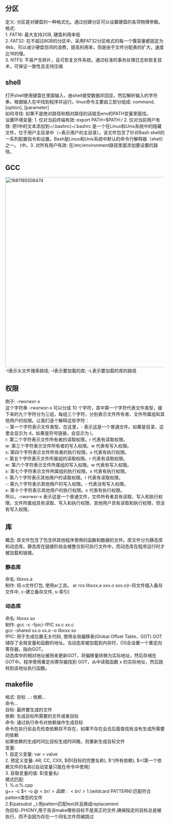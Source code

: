 ## 分区
  定义: 分区是对硬盘的一种格式化。通过创建分区可以设置硬盘的各项物理参数。<br/>
  格式:<br/>
    1. FAT16: 最大支持2GB, 硬盘利用率低<br/>
    2. FAT32: 在不超过8GB的分区中，采用FAT32分区格式的每一个簇容量都固定为4kb，可以减少硬盘空间的浪费，提高利用率，但是由于文件分配表的扩大，速度比16的慢。<br/>
    3. NTFS: 不易产生碎片，且可恢复文件系统。通过标准的事务处理日志和恢复技术，可保证一致性且支持压缩<br/>

## shell
打开shell使用键盘在里面输入，由shell接受数据并回显，然后解析输入的字符串，根据输入在中找到程序并运行。linux命令主要由三部分组成: command, [option], [parameter]<br/>
如何寻找: 如果不是绝对路径和相对路径的话就去env的PATH变量里面找。<br/>
设置环境变量: 1. 仅对当前终端有效: export PATH=$PATH:/ 2. 仅对当前用户有效: 把1中的文本添加到~/.bashrc(~/.bashrc 是一个在Linux和Unix系统中的隐藏文件，位于用户主目录中（~表示用户的主目录）。该文件包含了针对Bash shell的一系列配置指令和设置。Bash是Linux和Unix系统中默认的命令行解释器（shell）之一。 )中。3. 对所有用户有效: 在/etc/environment路径里面添加要设置的路径。<br/>
## GCC
  <img width="600" alt="1681185508474" src="https://user-images.githubusercontent.com/86211987/231052720-77086b3e-3fb5-4c5e-a5cc-21e35342e813.png"><br/>
  -I表示头文件搜索路径; -l表示要加载的库; -L表示要加载的库的路径<br/>
## 权限
例子: -rwxrwxr-x<br/>
这个字符串 -rwxrwxr-x 可以分成 10 个字符，其中第一个字符代表文件类型，接下来的九个字符分为三组，每组三个字符，分别表示文件所有者、文件所属组和其他用户的权限。让我们逐个解释这些字符：<br/>
-: 第一个字符表示文件类型。在这里，- 表示这是一个普通文件。如果是目录，这里会显示为 d，如果是符号链接，会显示为 l。<br/>
r: 第二个字符表示文件所有者的读取权限。r 代表有读取权限。<br/>
w: 第三个字符表示文件所有者的写入权限。w 代表有写入权限。<br/>
x: 第四个字符表示文件所有者的执行权限。x 代表有执行权限。<br/>
r: 第五个字符表示文件所属组的读取权限。r 代表有读取权限。<br/>
w: 第六个字符表示文件所属组的写入权限。w 代表有写入权限。<br/>
x: 第七个字符表示文件所属组的执行权限。x 代表有执行权限。<br/>
r: 第八个字符表示其他用户的读取权限。r 代表有读取权限。<br/>
-: 第九个字符表示其他用户的写入权限。- 代表没有写入权限。<br/>
x: 第十个字符表示其他用户的执行权限。x 代表有执行权限。<br/>
所以，-rwxrwxr-x 表示这是一个普通文件，文件所有者具有读取、写入和执行权限，文件所属组具有读取、写入和执行权限，其他用户具有读取和执行权限，但没有写入权限。<br/>
## 库
  概念: 库文件包含了包含供其他程序使用的函数和数据的文件。库文件分为静态库和动态库。静态库在链接阶段会被整合到可执行文件中，而动态库在程序运行时才被加载和链接。<br/>
  ### 静态库
   命名: libxxx.a<br/>
   制作: 将.o文件打包, 使用ar工具。 ar rcs libxxx.a xxx.o xxx.o(r-将文件插入备存文件中, c-建立备存文件, s-索引)<br/>
  ### 动态库
   命名: libxxx.so<br/>
   制作: gcc -c -fpic/-fPIC xx.c xx.c<br/>
         gcc -shared xx.o xx.o -o libxxx.so<br/>
   fPIC: 用于生成位置无关代码, 使用全局偏移表(Global Offset Table，GOT) GOT储存了全局变量和函数的地址。当动态库被加载到内存时，OS会设置一个重定向寄存器，指向GOT。<br/>
   动态库中的相对地址被用来更新GOT，将偏移量转换为实际地址，然后存储在GOT中。程序使用重定向寄存器找到 GOT，从中读取函数 x 的实际地址，然后跳转到该地址执行函数。<br/>
   
## makefile
  格式: 目标 ...: 依赖...<br/>
            命令...<br/>
  目标: 最终要生成的文件<br/>
  依赖: 生成目标所需要的文件或者目标<br/>
  命令: 通过执行命令对依赖操作生成目标<br/>
  命令在执行前会先检查依赖存不存在，如果不存在会去后面查找有没有生成所需要的依赖<br/>
  如果依赖的生成时间比目标生成时间晚，则重新生成目标文件<br/>
  变量: <br/>
    1. 自定义变量: var = value<br/>
    2. 预定义变量: AR, CC, CXX, $@(目标的完整名称), $^(所有依赖), $<(第一个依赖文件的名称)[自动变量只能在命令中使用]<br/>
    3. 获取变量的值: $(变量名)<br/>
  模式匹配: <br/>
    1. %.o:%.cpp<br/>
        g++ -c $< -o $@<br/>
  函数:<br/>
    1.$(wildcard PATTERN):匹配符合pattern类型的文件<br/>
    2.$(patsubst <pattern>,<replacement>,<text>):用pattern匹配text并且换成replacement<br/>
  伪目标:.PHONY,用于告诉make哪些目标不是真正的文件,确保指定的目标总是被执行，而不会因为存在一个同名文件而被跳过<br/>
  
    
